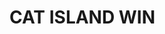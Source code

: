 <!DOCTYPE html>
<html>
  <head> 
    <meta charset="UTF-8">
    <style>
body {
  background-image: url('https://cdn.discordapp.com/attachments/933643574111772685/1007772172065972244/unknown.png');
  background-repeat: no-repeat;
}
</style>
  </head>
  <body>
  <h1> CAT ISLAND WIN </h1>
  </body>
</html>
